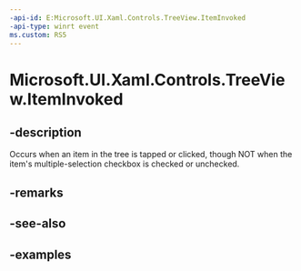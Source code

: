 ```yaml
---
-api-id: E:Microsoft.UI.Xaml.Controls.TreeView.ItemInvoked
-api-type: winrt event
ms.custom: RS5
---
```

<!-- Event syntax.
public event TypedEventHandler ItemInvoked<TreeView, TreeViewItemInvokedEventArgs>
-->

# Microsoft.UI.Xaml.Controls.TreeView.ItemInvoked


## -description

Occurs when an item in the tree is tapped or clicked, though NOT when the item's multiple-selection checkbox is checked or unchecked.


## -remarks


## -see-also


## -examples


